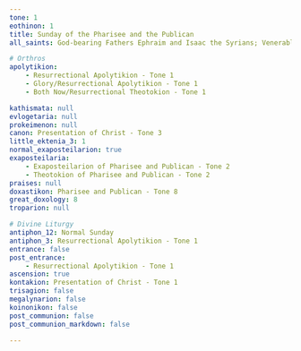 ```yaml
---
tone: 1
eothinon: 1
title: Sunday of the Pharisee and the Publican
all_saints: God-bearing Fathers Ephraim and Isaac the Syrians; Venerable Palladios of Antioch; Martyr Charita; Venerable Theodosios of Totma in Vologda

# Orthros
apolytikion:
    - Resurrectional Apolytikion - Tone 1
    - Glory/Resurrectional Apolytikion - Tone 1
    - Both Now/Resurrectional Theotokion - Tone 1

kathismata: null
evlogetaria: null
prokeimenon: null
canon: Presentation of Christ - Tone 3
little_ektenia_3: 1
normal_exaposteilarion: true
exaposteilaria:
    - Exaposteilarion of Pharisee and Publican - Tone 2
    - Theotokion of Pharisee and Publican - Tone 2
praises: null
doxastikon: Pharisee and Publican - Tone 8
great_doxology: 8
troparion: null

# Divine Liturgy
antiphon_12: Normal Sunday
antiphon_3: Resurrectional Apolytikion - Tone 1
entrance: false
post_entrance:
    - Resurrectional Apolytikion - Tone 1
ascension: true
kontakion: Presentation of Christ - Tone 1
trisagion: false
megalynarion: false
koinonikon: false
post_communion: false
post_communion_markdown: false

---
```


